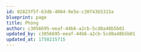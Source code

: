 ```yaml
---
id: 02823f5f-63db-4064-9e5e-c30f43b5315a
blueprint: page
title: Phòng
author: c3056695-eeaf-44b6-a2cb-5cd8a48b5b01
updated_by: c3056695-eeaf-44b6-a2cb-5cd8a48b5b01
updated_at: 1750215715
---
```

